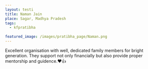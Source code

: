 ```yaml
---
layout: testi
title: Naman Jain
place: Sagar, Madhya Pradesh
tags:
  - kfpratibha
  
featured_image: /images/pratibha_page/Naman.png
---
```

 Excellent organisation with well, dedicated family members for bright generation. They support not only financially but also provide proper mentorship and guidence.❤️👍